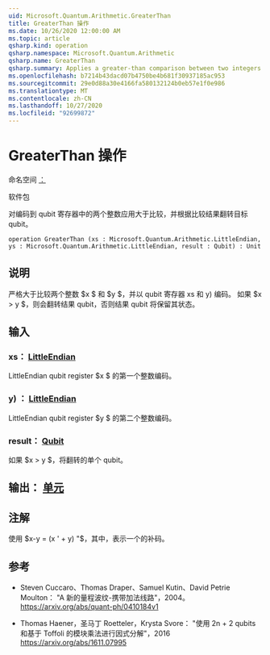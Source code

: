 ```yaml
---
uid: Microsoft.Quantum.Arithmetic.GreaterThan
title: GreaterThan 操作
ms.date: 10/26/2020 12:00:00 AM
ms.topic: article
qsharp.kind: operation
qsharp.namespace: Microsoft.Quantum.Arithmetic
qsharp.name: GreaterThan
qsharp.summary: Applies a greater-than comparison between two integers encoded into qubit registers, flipping a target qubit based on the result of the comparison.
ms.openlocfilehash: b7214b43dacd07b4750be4b681f30937185ac953
ms.sourcegitcommit: 29e0d88a30e4166fa580132124b0eb57e1f0e986
ms.translationtype: MT
ms.contentlocale: zh-CN
ms.lasthandoff: 10/27/2020
ms.locfileid: "92699872"
---
```

# <a name="greaterthan-operation"></a>GreaterThan 操作

命名空间 [：](xref:Microsoft.Quantum.Arithmetic)

软件包 [](https://nuget.org/packages/)


对编码到 qubit 寄存器中的两个整数应用大于比较，并根据比较结果翻转目标 qubit。

```qsharp
operation GreaterThan (xs : Microsoft.Quantum.Arithmetic.LittleEndian, ys : Microsoft.Quantum.Arithmetic.LittleEndian, result : Qubit) : Unit
```


## <a name="description"></a>说明

严格大于比较两个整数 $x $ 和 $y $，并以 qubit 寄存器 xs 和 y) 编码。 如果 $x > y $，则会翻转结果 qubit，否则结果 qubit 将保留其状态。

## <a name="input"></a>输入

### <a name="xs--littleendian"></a>xs： [LittleEndian](xref:Microsoft.Quantum.Arithmetic.LittleEndian)

LittleEndian qubit register $x $ 的第一个整数编码。


### <a name="ys--littleendian"></a>y) ： [LittleEndian](xref:Microsoft.Quantum.Arithmetic.LittleEndian)

LittleEndian qubit register $y $ 的第二个整数编码。


### <a name="result--qubit"></a>result： [Qubit](xref:microsoft.quantum.lang-ref.qubit)

如果 $x > y $，将翻转的单个 qubit。



## <a name="output--unit"></a>输出： [单元](xref:microsoft.quantum.lang-ref.unit)



## <a name="remarks"></a>注解

使用 $x-y = (x ' + y) "$，其中，表示一个的补码。

## <a name="references"></a>参考

- Steven Cuccaro、Thomas Draper、Samuel Kutin、David Petrie Moulton： "A 新的量程波纹-携带加法线路"，2004。
  https://arxiv.org/abs/quant-ph/0410184v1

- Thomas Haener，圣马丁 Roetteler，Krysta Svore： "使用 2n + 2 qubits 和基于 Toffoli 的模块乘法进行因式分解"，2016 https://arxiv.org/abs/1611.07995